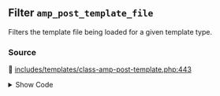 ## Filter `amp_post_template_file`


Filters the template file being loaded for a given template type.

### Source

:link: [includes/templates/class-amp-post-template.php:443](../../includes/templates/class-amp-post-template.php#L443)

<details>
<summary>Show Code</summary>

```php
$file = apply_filters( 'amp_post_template_file', $file, $template_type, $this->post );
```

</details>
